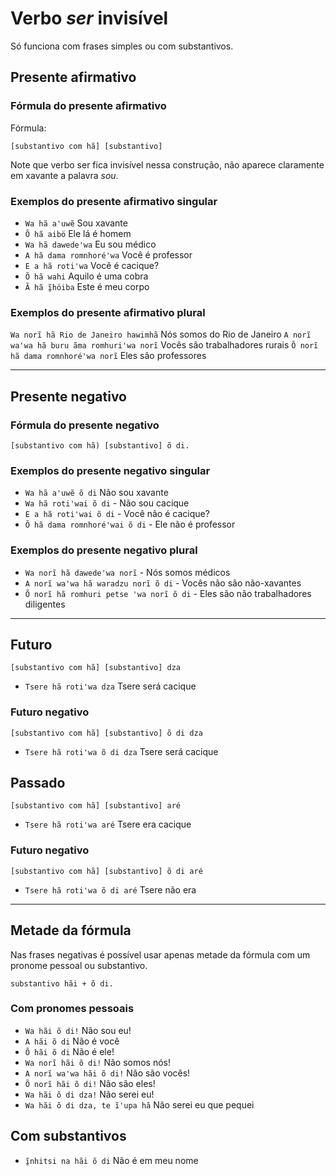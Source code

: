 # Verbo *ser* invisível

Só funciona com frases simples ou com substantivos.

## Presente afirmativo

### Fórmula do presente afirmativo

Fórmula:

```text
[substantivo com hã] [substantivo]
```

Note que verbo ser fica invisível nessa construção, não aparece claramente em xavante a palavra *sou*.

### Exemplos do presente afirmativo singular

- `Wa hã aꞌuwẽ` Sou xavante
- `Õ hã aibö` Ele lá é homem
- `Wa hã dawedeꞌwa` Eu sou médico
- `A hã dama romnhoréꞌwa` Você é professor
- `E a hã rotiꞌwa` Você é cacique?
- `Õ hã wahi` Aquilo é uma cobra
- `Ã hã ĩ̱höiba` Este é meu corpo

### Exemplos do presente afirmativo plural

`Wa norĩ hã Rio de Janeiro hawimhã` Nós somos do Rio de Janeiro
`A norĩ waꞌwa hã buru ãma romhuriꞌwa norĩ` Vocês são trabalhadores rurais
`Õ norĩ hã dama romnhoréꞌwa norĩ` Eles são professores

---

## Presente negativo

### Fórmula do presente negativo

```text
[substantivo com hã) [substantivo] õ di.
```

### Exemplos do presente negativo singular

- `Wa hã aꞌuwẽ õ di` Não sou xavante
- `Wa hã rotiꞌwai õ di` - Não sou cacique
- `E a hã rotiꞌwai õ di` - Você não é cacique?
- `Õ hã dama romnhoréꞌwai õ di` - Ele não é professor

### Exemplos do presente negativo plural

- `Wa norĩ hã dawedeꞌwa norĩ` - Nós somos médicos
- `A norĩ waꞌwa hã waradzu norĩ õ di` - Vocês não são não-xavantes
- `Õ norĩ hã romhuri petse ꞌwa norĩ õ di` - Eles são não trabalhadores diligentes

---

## Futuro

```text
[substantivo com hã] [substantivo] dza
```

- `Tsere hã rotiꞌwa dza` Tsere será cacique

### Futuro negativo

```text
[substantivo com hã] [substantivo] õ di dza
```

- `Tsere hã rotiꞌwa õ di dza` Tsere será cacique

## Passado

```text
[substantivo com hã] [substantivo] aré
```

- `Tsere hã rotiꞌwa aré` Tsere era cacique

### Futuro negativo

```text
[substantivo com hã] [substantivo] õ di aré
```

- `Tsere hã rotiꞌwa õ di aré` Tsere não era

---

## Metade da fórmula

Nas frases negativas é possível usar apenas metade da fórmula com um pronome pessoal ou substantivo.

```text
substantivo hãi + õ di.
```

### Com pronomes pessoais

- `Wa hãi õ di!` Não sou eu!
- `A hãi õ di` Não é você
- `Õ hãi õ di` Não é ele!
- `Wa norĩ hãi õ di!` Não somos nós!
- `A norĩ waꞌwa hãi õ di!` Não são vocês!
- `Õ norĩ hãi õ di!` Não são eles!
- `Wa hãi õ di dza!` Não serei eu!
- `Wa hãi õ di dza, te ĩꞌupa hã` Não serei eu que pequei 

## Com substantivos

- `ĩ̱nhitsi na hãi õ di` Não é em meu nome
